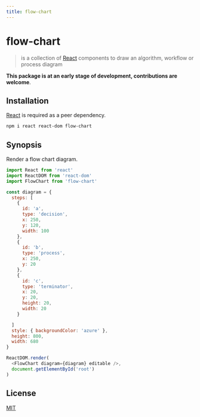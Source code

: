 ```yaml
---
title: flow-chart
---
```

# flow-chart

> is a collection of [React] components to draw an algorithm, workflow or process diagram

**This package is at an early stage of development, contributions are welcome**.

## Installation

[React] is required as a peer dependency.

```bash
npm i react react-dom flow-chart
```

## Synopsis

Render a flow chart diagram.

```javascript
import React from 'react'
import ReactDOM from 'react-dom'
import FlowChart from 'flow-chart'

const diagram = {
  steps: [
    {
      id: 'a',
      type: 'decision',
      x: 250,
      y: 120,
      width: 100
    },
    {
      id: 'b',
      type: 'process',
      x: 250,
      y: 20
    },
    {
      id: 'c',
      type: 'terminator',
      x: 20,
      y: 20,
      height: 20,
      width: 20
    }

  ]
  style: { backgroundColor: 'azure' },
  height: 800,
  width: 680
}

ReactDOM.render(
  <FlowChart diagram={diagram} editable />,
  document.getElementById('root')
)
```

## License

[MIT](http://g14n.info/mit-license)

[React]: https://facebook.github.io/react/
